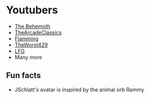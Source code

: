 # Youtubers

- [The Behemoth](https://www.youtube.com/@TheBehemothGames/videos)
- [TheArcadeClassics](https://www.youtube.com/user/TheArcadeClassics/videos)
- [Flamming](https://www.youtube.com/@Flamming/videos)
- [TheWorst429](https://www.youtube.com/@WorstB3/videos)
- [LFG](https://www.youtube.com/playlist?list=PL7HGclqINmFXw4iooEfZ97624-GtorByK)
- Many more

## Fun facts

- JSchlatt's avatar is inspired by the animal orb Rammy
